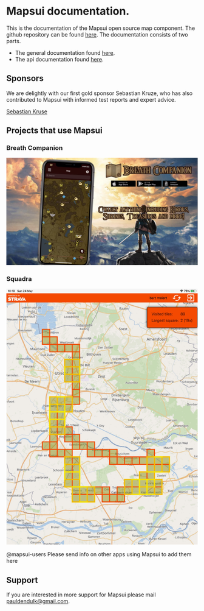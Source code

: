 # **Mapsui** documentation.

This is the documentation of the Mapsui open source map component. The github repository can be found [here](https://github.com/mapsui/mapsui). The documentation consists of two parts.
- The general documentation found [here](http://mapsui.com/documentation/home.html).
- The api documentation found [here](http://mapsui.com/api/index.html).

## Sponsors

We are delightly with our first gold sponsor Sebastian Kruze, who has also contributed to Mapsui with informed test reports and expert advice.

[Sebastian Kruse](https://github.com/Sebastian1989101)

## Projects that use Mapsui

### Breath Companion

[![Breath Companion website](images/breath-companion.png)](https://software-notion.de/apps/breath-companion)

### Squadra

[![Squadra](images/squadra.jfif)](https://bertt.github.io/squadra/)

@mapsui-users Please send info on other apps using Mapsui to add them here

## Support

If you are interested in more support for Mapsui please mail [pauldendulk@gmail.com](mailto:pauldendulk@gmail.com).

